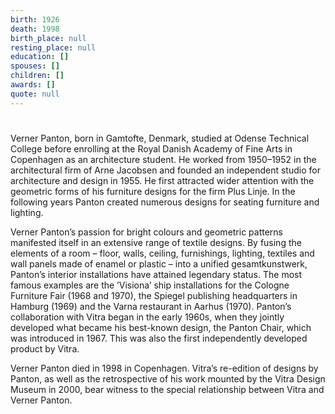 ```yaml
---
birth: 1926
death: 1998
birth_place: null
resting_place: null
education: []
spouses: []
children: []
awards: []
quote: null
---
```


#

Verner Panton, born in Gamtofte, Denmark, studied at Odense Technical College before enrolling at the Royal Danish Academy of Fine Arts in Copenhagen as an architecture student. He worked from 1950–1952 in the architectural firm of Arne Jacobsen and founded an independent studio for architecture and design in 1955. He first attracted wider attention with the geometric forms of his furniture designs for the firm Plus Linje. In the following years Panton created numerous designs for seating furniture and lighting.

Verner Panton’s passion for bright colours and geometric patterns manifested itself in an extensive range of textile designs. By fusing the elements of a room – floor, walls, ceiling, furnishings, lighting, textiles and wall panels made of enamel or plastic – into a unified gesamtkunstwerk, Panton’s interior installations have attained legendary status. The most famous examples are the ’Visiona’ ship installations for the Cologne Furniture Fair (1968 and 1970), the Spiegel publishing headquarters in Hamburg (1969) and the Varna restaurant in Aarhus (1970).
Panton’s collaboration with Vitra began in the early 1960s, when they jointly developed what became his best-known design, the Panton Chair, which was introduced in 1967. This was also the first independently developed product by Vitra.

Verner Panton died in 1998 in Copenhagen. Vitra’s re-edition of designs by Panton, as well as the retrospective of his work mounted by the Vitra Design Museum in 2000, bear witness to the special relationship between Vitra and Verner Panton.
